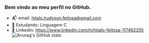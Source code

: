 ### Bem vindo ao meu perfil no GitHub.
- 📬 email: hitalo.hudyson.feitosa@gmail.com
- 📖 Estudando: Linguagem C
- 💼 Linkedin: https://www.linkedin.com/in/hitalo-feitosa-117462255
![Anurag's GitHub stats](https://github-readme-stats.vercel.app/api?username=HitaloHudyson&show_icons=true&theme=radical)
